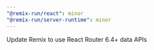 ```yaml
---
"@remix-run/react": minor
"@remix-run/server-runtime": minor
---
```


Update Remix to use React Router 6.4+ data APIs
